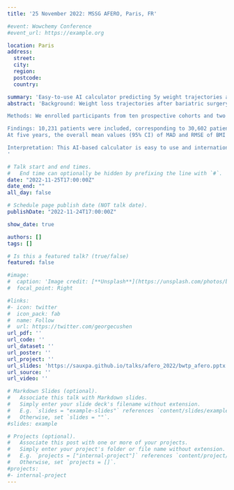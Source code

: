 ```yaml
---
title: '25 November 2022: MSSG AFERO, Paris, FR'

#event: Wowchemy Conference
#event_url: https://example.org

location: Paris
address:
  street:
  city:
  region:
  postcode:
  country:

summary: 'Easy-to-use AI calculator predicting 5y weight trajectories after bariatric surgery: a SOPHIA study (with [Pierre Bauvin](https://pierrebauvin.netlify.app/)).'
abstract: 'Background: Weight loss trajectories after bariatric surgery vary widely between individuals, while predicting weight loss before the operation remains challenging. We aimed to develop a model using artificial intelligence (AI) to provide individual preoperative prediction of the five-year weight loss trajectories after surgery.

Methods: We enrolled participants from ten prospective cohorts and two randomized trials in Europe, America, and Asia, with five-year follow-up after Roux-en-Y gastric bypass (RYGB), sleeve gastrectomy (SG) or gastric band (GB). The development cohort comprised patients from two centers in France. The primary outcome was body mass index (BMI) at five years. A model was developed using LASSO to select variables and CART to build interpretable regression trees. The performances of the model were assessed through the median absolute deviation (MAD) and root mean squared error (RMSE) of BMI.

Findings: 10,231 patients were included, corresponding to 30,602 patient-years. Among the baseline attributes in the development cohort, seven variables were selected by LASSO: height, weight, intervention type, age, diabetes status, diabetes duration, and smoking status.
At five years, the overall mean values (95% CI) of MAD and RMSE of BMI across external validation cohorts were 2.8 (2.6; 3.0) kg/m2 and 4.7 (4.4; 5.0) kg/m2, respectively, while the mean (SD) difference between predicted and observed BMI at five years was -0.3 (4.7) kg/m2. The corresponding online companion tool can help inform clinical decisions before surgery (https://bariatric-weight-trajectory-prediction.univ-lille.fr/).

Interpretation: This AI-based calculator is easy to use and internationally validated, for predicting individual five-year weight loss trajectories after the three most common bariatric interventions.
'

# Talk start and end times.
#   End time can optionally be hidden by prefixing the line with `#`.
date: "2022-11-25T17:00:00Z"
date_end: ""
all_day: false

# Schedule page publish date (NOT talk date).
publishDate: "2022-11-24T17:00:00Z"

show_date: true

authors: []
tags: []

# Is this a featured talk? (true/false)
featured: false

#image:
#  caption: 'Image credit: [**Unsplash**](https://unsplash.com/photos/bzdhc5b3Bxs)'
#  focal_point: Right

#links:
#- icon: twitter
#  icon_pack: fab
#  name: Follow
#  url: https://twitter.com/georgecushen
url_pdf: ''
url_code: ''
url_dataset: ''
url_poster: ''
url_project: ''
url_slides: 'https://sauxpa.github.io/talks/afero_2022/bwtp_afero.pptx'
url_source: ''
url_video: ''

# Markdown Slides (optional).
#   Associate this talk with Markdown slides.
#   Simply enter your slide deck's filename without extension.
#   E.g. `slides = "example-slides"` references `content/slides/example-slides.md`.
#   Otherwise, set `slides = ""`.
#slides: example

# Projects (optional).
#   Associate this post with one or more of your projects.
#   Simply enter your project's folder or file name without extension.
#   E.g. `projects = ["internal-project"]` references `content/project/deep-learning/index.md`.
#   Otherwise, set `projects = []`.
#projects:
#- internal-project
---
```

```python

```
